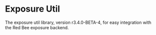 # Exposure Util

The exposure util library, version r3.4.0-BETA-4, for easy integration with the Red Bee exposure backend.